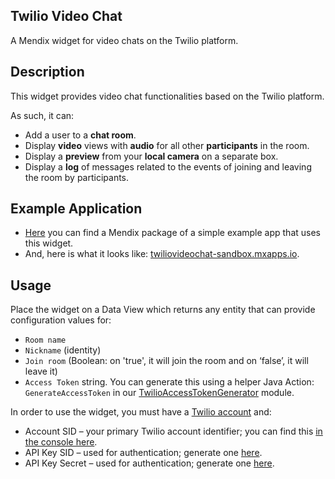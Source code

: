 ## Twilio Video Chat
A Mendix widget for video chats on the Twilio platform.

## Description
This widget provides video chat functionalities based on the Twilio platform.

As such, it can:
- Add a user to a **chat room**.
- Display **video** views with **audio** for all other **participants** in the room.
- Display a **preview** from your **local camera** on a separate box.
- Display a **log** of messages related to the events of joining and leaving the room by participants.

## Example Application
- [Here](https://github.com/ObjectivityLtd/Mendix.TwilioVideoChat/blob/master/example-app/TwilioVideoChat-SampleApp.mpk) you can find a Mendix package of a simple example app that uses this widget.
- And, here is what it looks like: [twiliovideochat-sandbox.mxapps.io](https://twiliovideochat-sandbox.mxapps.io/).

## Usage
Place the widget on a Data View which returns any entity that can provide configuration values for:
- `Room name`
- `Nickname` (identity)
- `Join room` (Boolean: on 'true', it will join the room and on ‘false’, it will leave it)
- `Access Token` string. You can generate this using a helper Java Action: `GenerateAccessToken` in our [TwilioAccessTokenGenerator](https://appstore.home.mendix.com/link/app/113743/) module.

In order to use the widget, you must have a [Twilio account](https://www.twilio.com/try-twilio) and:

- Account SID – your primary Twilio account identifier; you can find this [in the console here](https://www.twilio.com/console).
- API Key SID – used for authentication; generate one [here](https://www.twilio.com/console/runtime/api-keys).
- API Key Secret – used for authentication; generate one [here](https://www.twilio.com/console/runtime/api-keys).

